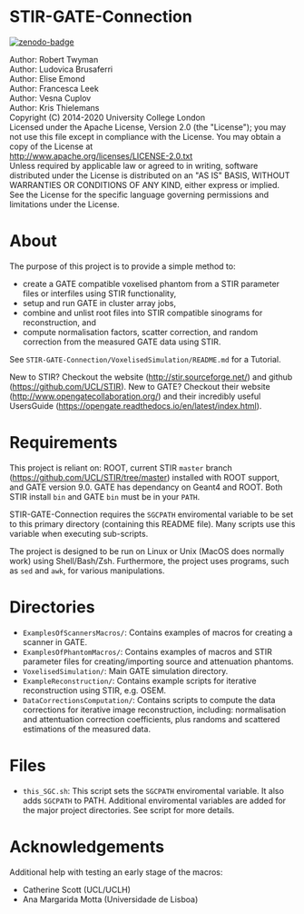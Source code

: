 # STIR-GATE-Connection
[![zenodo-badge]][zenodo-link]

Author: Robert Twyman <br />
Author: Ludovica Brusaferri<br />
Author: Elise Emond<br />
Author: Francesca Leek<br />
Author: Vesna Cuplov <br />
Author: Kris Thielemans <br />
Copyright (C) 2014-2020 University College London<br />
Licensed under the Apache License, Version 2.0 (the "License");
you may not use this file except in compliance with the License.
You may obtain a copy of the License at
<br />
http://www.apache.org/licenses/LICENSE-2.0.txt
<br />
Unless required by applicable law or agreed to in writing, software
distributed under the License is distributed on an "AS IS" BASIS,
WITHOUT WARRANTIES OR CONDITIONS OF ANY KIND, either express or implied.
See the License for the specific language governing permissions and
limitations under the License.


About
===========
The purpose of this project is to provide a simple method to: 
- create a GATE compatible voxelised phantom from a STIR parameter files or interfiles using STIR functionality,
- setup and run GATE in cluster array jobs,
- combine and unlist root files into STIR compatible sinograms for reconstruction, and
- compute normalisation factors, scatter correction, and random correction from the measured GATE data using STIR.


See `STIR-GATE-Connection/VoxelisedSimulation/README.md` for a Tutorial.

New to STIR? Checkout the website (http://stir.sourceforge.net/) and github (https://github.com/UCL/STIR).
New to GATE? Checkout their website (http://www.opengatecollaboration.org/) and their incredibly useful UsersGuide (https://opengate.readthedocs.io/en/latest/index.html). 

Requirements
=============

This project is reliant on: ROOT, current STIR `master` branch (https://github.com/UCL/STIR/tree/master) installed with ROOT support, and GATE version 9.0. GATE has dependancy on Geant4 and ROOT. Both STIR install `bin` and GATE `bin` must be in your `PATH`.

STIR-GATE-Connection requires the `SGCPATH` enviromental variable to be set to this primary directory (containing this README file). Many scripts use this variable when executing sub-scripts.

The project is designed to be run on Linux or Unix (MacOS does normally work) using Shell/Bash/Zsh. Furthermore, the project uses programs, such as `sed` and `awk`, for various manipulations. 


Directories
===========

* `ExamplesOfScannersMacros/`: Contains examples of macros for creating a scanner in GATE.
* `ExamplesOfPhantomMacros/`: Contains examples of macros and STIR parameter files for creating/importing source and attenuation phantoms.
* `VoxelisedSimulation/`: Main GATE simulation directory.
* `ExampleReconstruction/`: Contains example scripts for iterative reconstruction using STIR, e.g. OSEM.
* `DataCorrectionsComputation/`: Contains scripts to compute the data corrections for iterative image reconstruction, including: normalisation and attentuation correction coefficients, plus randoms and scattered estimations of the measured data.


Files
=====

* `this_SGC.sh`: This script sets the `SGCPATH` enviromental variable. It also adds `SGCPATH` to PATH. Additional enviromental variables are added for the major project directories. See script for more details.


Acknowledgements
================
Additional help with testing an early stage of the macros:
- Catherine Scott (UCL/UCLH)
- Ana Margarida Motta (Universidade de Lisboa)

[zenodo-badge]: https://zenodo.org/badge/262778436.svg
[zenodo-link]: https://zenodo.org/badge/latestdoi/262778436
